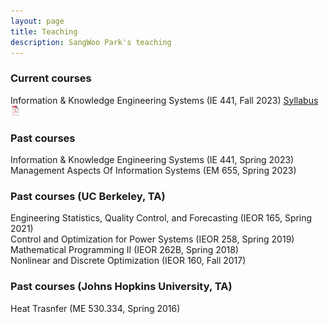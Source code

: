 ```yaml
---
layout: page
title: Teaching
description: SangWoo Park's teaching
---
```


<!-- <div class="navbar">
    <div class="navbar-inner">
        <ul class="nav">
            <li><a href="#current">current courses</a></li>
            <li><a href="#shortcourses">short courses</a></li>
            <li><a href="#misc">misc lectures</a></li>
            <li><a href="#old">former courses</a></li>
        </ul>
    </div>
</div> -->


### <a name="current"></a>Current courses

Information & Knowledge Engineering Systems (IE 441, Fall 2023)
<a href="{{ BASE_PATH }}/IE441_syllabus.pdf" target="_blank">Syllabus <img src="icons16/pdf-icon.png" alt="PDF" /></a><br/>

### <a name="past"></a>Past courses

Information & Knowledge Engineering Systems (IE 441, Spring 2023)<br/>
Management Aspects Of Information Systems (EM 655, Spring 2023)<br/>

### <a name="past"></a>Past courses (UC Berkeley, TA)
Engineering Statistics, Quality Control, and Forecasting (IEOR 165, Spring 2021)<br/>
Control and Optimization for Power Systems (IEOR 258, Spring 2019)<br/>
Mathematical Programming II (IEOR 262B, Spring 2018)<br/>
Nonlinear and Discrete Optimization (IEOR 160, Fall 2017)<br/>

### <a name="past"></a>Past courses (Johns Hopkins University, TA)
Heat Trasnfer (ME 530.334, Spring 2016)
